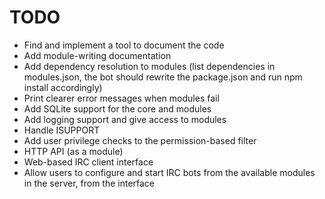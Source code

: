 # TODO

* Find and implement a tool to document the code
* Add module-writing documentation
* Add dependency resolution to modules (list dependencies in modules.json, the bot should rewrite the package.json and run npm install accordingly)
* Print clearer error messages when modules fail
* Add SQLite support for the core and modules
* Add logging support and give access to modules
* Handle ISUPPORT
* Add user privilege checks to the permission-based filter
* HTTP API (as a module)
* Web-based IRC client interface
* Allow users to configure and start IRC bots from the available modules in the server, from the interface
